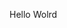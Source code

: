 Hello Wolrd
















































































































































































































































































































































































































































































































































































































































































































































































































































































































































































































































































































































































































































































































































































































































































































































































































































































































































































































































































































































































































































































































































































































































































































































































































































































































































































































































































































































































































































































































































































































































































































